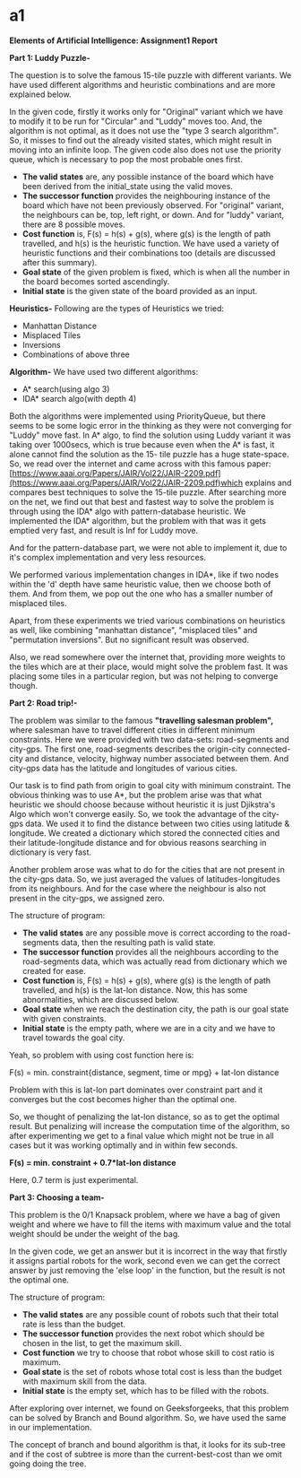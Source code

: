 # a1

**Elements of Artificial Intelligence: Assignment1 Report**

**Part 1: Luddy Puzzle-**

The question is to solve the famous 15-tile puzzle with different variants. We have used different algorithms and heuristic combinations and are more explained below.

In the given code, firstly it works only for &quot;Original&quot; variant which we have to modify it to be run for &quot;Circular&quot; and &quot;Luddy&quot; moves too. And, the algorithm is not optimal, as it does not use the &quot;type 3 search algorithm&quot;. So, it misses to find out the already visited states, which might result in moving into an infinite loop. The given code also does not use the priority queue, which is necessary to pop the most probable ones first.

- **The valid states** are, any possible instance of the board which have been derived from the initial\_state using the valid moves.
- **The successor function** provides the neighbouring instance of the board which have not been previously observed. For &quot;original&quot; variant, the neighbours can be, top, left right, or down. And for &quot;luddy&quot; variant, there are 8 possible moves.
- **Cost function** is, F(s) = h(s) + g(s), where g(s) is the length of path travelled, and h(s) is the heuristic function. We have used a variety of heuristic functions and their combinations too (details are discussed after this summary).
- **Goal state** of the given problem is fixed, which is when all the number in the board becomes sorted ascendingly.
-   **Initial state** is the given state of the board provided as an input.

**Heuristics-** Following are the types of Heuristics we tried:

- Manhattan Distance
- Misplaced Tiles
- Inversions
- Combinations of above three

**Algorithm-** We have used two different algorithms:

- A\* search(using algo 3)
- IDA\* search algo(with depth 4)

Both the algorithms were implemented using PriorityQueue, but there seems to be some logic error in the thinking as they were not converging for &quot;Luddy&quot; move fast. In A\* algo, to find the solution using Luddy variant it was taking over 1000secs, which is true because even when the A\* is fast, it alone cannot find the solution as the 15- tile puzzle has a huge state-space. So, we read over the internet and came across with this famous paper: [https://www.aaai.org/Papers/JAIR/Vol22/JAIR-2209.pdf](https://www.aaai.org/Papers/JAIR/Vol22/JAIR-2209.pdf)which explains and compares best techniques to solve the 15-tile puzzle. After searching more on the net, we find out that best and fastest way to solve the problem is through using the IDA\* algo with pattern-database heuristic. We implemented the IDA\* algorithm, but the problem with that was it gets emptied very fast, and result is Inf for Luddy move.

And for the pattern-database part, we were not able to implement it, due to it&#39;s complex implementation and very less resources.

We performed various implementation changes in IDA\*, like if two nodes within the &#39;d&#39; depth have same heuristic value, then we choose both of them. And from them, we pop out the one who has a smaller number of misplaced tiles.

Apart, from these experiments we tried various combinations on heuristics as well, like combining &quot;manhattan distance&quot;, &quot;misplaced tiles&quot; and &quot;permutation inversions&quot;. But no significant result was observed.

Also, we read somewhere over the internet that, providing more weights to the tiles which are at their place, would might solve the problem fast. It was placing some tiles in a particular region, but was not helping to converge though.

**Part 2: Road trip!-**

The problem was similar to the famous **&quot;travelling salesman problem&quot;,** where salesman have to travel different cities in different minimum constraints. Here we were provided with two data-sets: road-segments and city-gps. The first one, road-segments describes the origin-city connected-city and distance, velocity, highway number associated between them. And city-gps data has the latitude and longitudes of various cities.

Our task is to find path from origin to goal city with minimum constraint. The obvious thinking was to use A\*, but the problem arise was that what heuristic we should choose because without heuristic it is just Djikstra&#39;s Algo which won&#39;t converge easily. So, we took the advantage of the city-gps data. We used it to find the distance between two cities using latitude &amp; longitude. We created a dictionary which stored the connected cities and their latitude-longitude distance and for obvious reasons searching in dictionary is very fast.

Another problem arose was what to do for the cities that are not present in the city-gps data. So, we just averaged the values of latitudes-longitudes from its neighbours. And for the case where the neighbour is also not present in the city-gps, we assigned zero.

The structure of program:

- **The valid states** are any possible move is correct according to the road-segments data, then the resulting path is valid state.
- **The successor function** provides all the neighbours according to the road-segments data, which was actually read from dictionary which we created for ease.
- **Cost function** is, F(s) = h(s) + g(s), where g(s) is the length of path travelled, and h(s) is the lat-lon distance. Now, this has some abnormalities, which are discussed below.
- **Goal state** when we reach the destination city, the path is our goal state with given constraints.
-   **Initial state** is the empty path, where we are in a city and we have to travel towards the goal city.

Yeah, so problem with using cost function here is:

F(s) = min. constraint{distance, segment, time or mpg} + lat-lon distance

Problem with this is lat-lon part dominates over constraint part and it converges but the cost becomes higher than the optimal one.

So, we thought of penalizing the lat-lon distance, so as to get the optimal result. But penalizing will increase the computation time of the algorithm, so after experimenting we get to a final value which might not be true in all cases but it was working optimally and in within few seconds.

**F(s) = min. constraint + 0.7\*lat-lon distance**

Here, 0.7 term is just experimental.

**Part 3: Choosing a team-**

This problem is the 0/1 Knapsack problem, where we have a bag of given weight and where we have to fill the items with maximum value and the total weight should be under the weight of the bag.

In the given code, we get an answer but it is incorrect in the way that firstly it assigns partial robots for the work, second even we can get the correct answer by just removing the &#39;else loop&#39; in the function, but the result is not the optimal one.

The structure of program:

- **The valid states** are any possible count of robots such that their total rate is less than the budget.
- **The successor function** provides the next robot which should be chosen in the list, to get the maximum skill.
- **Cost function** we try to choose that robot whose skill to cost ratio is maximum.
- **Goal state** is the set of robots whose total cost is less than the budget with maximum skill from the data.
- **Initial state** is the empty set, which has to be filled with the robots.

 After exploring over internet, we found on Geeksforgeeks, that this problem can be solved by Branch and Bound algorithm. So, we have used the same in our implementation.

The concept of branch and bound algorithm is that, it looks for its sub-tree and if the cost of subtree is more than the current-best-cost than we omit going doing the tree.
